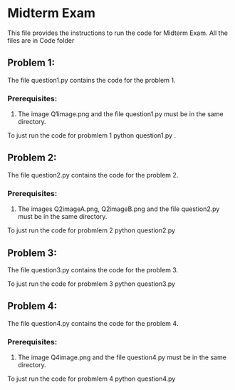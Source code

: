 # Midterm Exam
This file provides the instructions to run the code for Midterm Exam.
All the files are in Code folder

## Problem 1:
The file question1.py contains the code for the problem 1.

### Prerequisites:
1. The image Q1image.png and the file question1.py must be in the same directory.

To  just run the code for probmlem 1 
python question1.py .

## Problem 2:
The file question2.py contains the code for the problem 2.

### Prerequisites:
1. The images Q2imageA.png, Q2imageB.png and the file question2.py must be in the same directory.

To  just run the code for probmlem 2
python question2.py 
## Problem 3:
The file question3.py contains the code for the problem 3.

To  just run the code for probmlem 3
python question3.py 
## Problem 4:
The file question4.py contains the code for the problem 4.

### Prerequisites:
1. The image Q4image.png and the file question4.py must be in the same directory.

To  just run the code for probmlem 4
python question4.py 